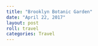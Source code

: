 ```yaml
---
title: "Brooklyn Botanic Garden"
date: "April 22, 2017"
layout: post
roll: travel
categories: Travel
---
```


